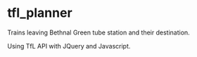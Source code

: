 # tfl_planner

Trains leaving Bethnal Green tube station and their destination.

Using TfL API with JQuery and Javascript.
